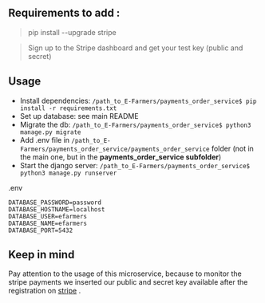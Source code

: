 ## Requirements to add : 
> pip install --upgrade stripe

> Sign up to the Stripe dashboard and get your test key (public and secret)

## Usage
- Install dependencies: `/path_to_E-Farmers/payments_order_service$ pip install -r requirements.txt`
- Set up database: see main README
- Migrate the db: `/path_to_E-Farmers/payments_order_service$ python3 manage.py migrate`
- Add .env file in `/path_to_E-Farmers/payments_order_service/payments_order_service` folder (not in the main one, but in the **payments_order_service subfolder**)
- Start the django server: `/path_to_E-Farmers/payments_order_service$ python3 manage.py runserver`

.env 
```
DATABASE_PASSWORD=password
DATABASE_HOSTNAME=localhost
DATABASE_USER=efarmers
DATABASE_NAME=efarmers
DATABASE_PORT=5432
```

## Keep in mind

Pay attention to the usage of this microservice, because to monitor the stripe payments we inserted our public and secret key available after the registration on [stripe](https://stripe.com/it) .

